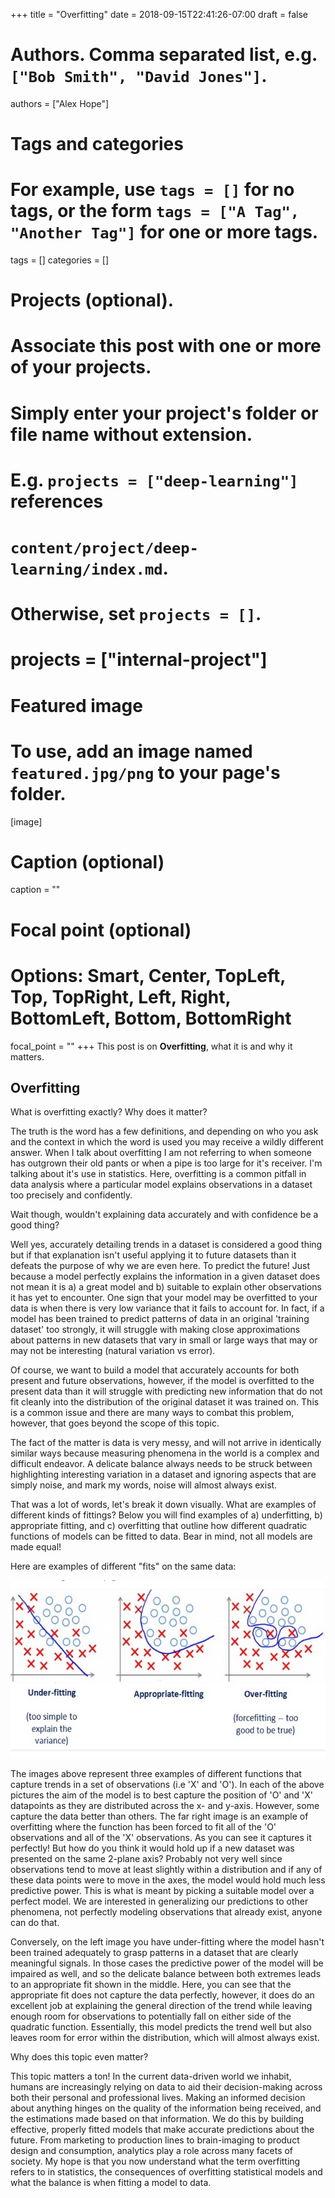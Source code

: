 +++
title = "Overfitting"
date = 2018-09-15T22:41:26-07:00
draft = false

# Authors. Comma separated list, e.g. `["Bob Smith", "David Jones"]`.
authors = ["Alex Hope"]

# Tags and categories
# For example, use `tags = []` for no tags, or the form `tags = ["A Tag", "Another Tag"]` for one or more tags.
tags = []
categories = []

# Projects (optional).
#   Associate this post with one or more of your projects.
#   Simply enter your project's folder or file name without extension.
#   E.g. `projects = ["deep-learning"]` references
#   `content/project/deep-learning/index.md`.
#   Otherwise, set `projects = []`.
# projects = ["internal-project"]

# Featured image
# To use, add an image named `featured.jpg/png` to your page's folder.
[image]
  # Caption (optional)
  caption = ""

  # Focal point (optional)
  # Options: Smart, Center, TopLeft, Top, TopRight, Left, Right, BottomLeft, Bottom, BottomRight
  focal_point = ""
+++
This post is on **Overfitting**, what it is and why it matters. <!--more-->
## **Overfitting**

What is overfitting exactly? Why does it matter?

The truth is the word has a few definitions, and depending on who you ask and the context in which the word is used you may receive a wildly different answer. When I talk about overfitting I am not referring to when someone has outgrown their old pants or when a pipe is too large for it's receiver. I'm talking about it's use in statistics. Here, overfitting is a common pitfall in data analysis where a particular model explains observations in a dataset too precisely and confidently.

Wait though, wouldn't explaining data accurately and with confidence be a good thing?

Well yes, accurately detailing trends in a dataset is considered a good thing but if that explanation isn't useful applying it to future datasets than it defeats the purpose of why we are even here. To predict the future! Just because a model perfectly explains the information in a given dataset does not mean it is a) a great model and b) suitable to explain other observations it has yet to encounter. One sign that your model may be overfitted to your data is when there is very low variance that it fails to account for. In fact, if a model has been trained to predict patterns of data in an original 'training dataset' too strongly, it will struggle with making close approximations about patterns in new datasets that vary in small or large ways that may or may not be interesting (natural variation vs error).

Of course, we want to build a model that accurately accounts for both present and future observations, however, if the model is overfitted to the present data than it will struggle with predicting new information that do not fit cleanly into the distribution of the original dataset it was trained on. This is a common issue and there are many ways to combat this problem, however, that goes beyond the scope of this topic.

The fact of the matter is data is very messy, and will not arrive in identically similar ways because measuring phenomena in the world is a complex and difficult endeavor. A delicate balance always needs to be struck between highlighting interesting variation in a dataset and ignoring aspects that are simply noise, and mark my words, noise will almost always exist.

That was a lot of words, let's break it down visually. What are examples of different kinds of fittings?
Below you will find examples of a) underfitting, b) appropriate fitting, and c) overfitting that outline how different quadratic functions of models can be fitted to data. Bear in mind, not all models are made equal!

Here are examples of different "fits" on the same data:

![](fittings.png)

The images above represent three examples of different functions that capture trends in a set of observations (i.e 'X' and 'O'). In each of the above pictures the aim of the model is to best capture the position of 'O' and 'X' datapoints as they are distributed across the x- and y-axis. However, some capture the data better than others.
The far right image is an example of overfitting where the function has been forced to fit all of the 'O' observations and all of the 'X' observations. As you can see it captures it perfectly! But how do you think it would hold up if a new dataset was presented on the same 2-plane axis? Probably not very well since observations tend to move at least slightly within a distribution and if any of these data points were to move in the axes, the model would hold much less predictive power. This is what is meant by picking a suitable model over a perfect model. We are interested in generalizing our predictions to other phenomena, not perfectly modeling observations that already exist, anyone can do that.

Conversely, on the left image you have under-fitting where the model hasn't been trained adequately to grasp patterns in a dataset that are clearly meaningful signals. In those cases the predictive power of the model will be impaired as well, and so the delicate balance between both extremes leads to an appropriate fit shown in the middle. Here, you can see that the appropriate fit does not capture the data perfectly, however, it does do an excellent job at explaining the general direction of the trend while leaving enough room for observations to potentially fall on either side of the quadratic function. Essentially, this model predicts the trend well but also leaves room for error within the distribution, which will almost always exist.

Why does this topic even matter?

This topic matters a ton! In the current data-driven world we inhabit, humans are increasingly relying on data to aid their decision-making across both their personal and professional lives. Making an informed decision about anything hinges on the quality of the information being received, and the estimations made based on that information. We do this by building effective, properly fitted models that make accurate predictions about the future. From marketing to production lines to brain-imaging to product design and consumption, analytics play a role across many facets of society. My hope is that you now understand what the term overfitting refers to in statistics, the consequences of overfitting statistical models and what the balance is when fitting a model to data.
